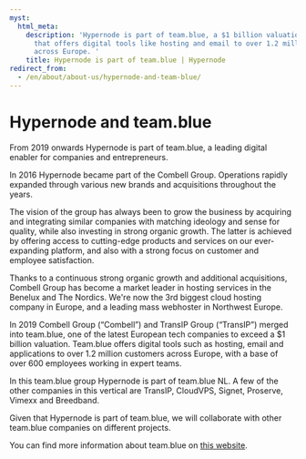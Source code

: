 ```yaml
---
myst:
  html_meta:
    description: 'Hypernode is part of team.blue, a $1 billion valuation tech company
      that offers digital tools like hosting and email to over 1.2 million customers
      across Europe. '
    title: Hypernode is part of team.blue | Hypernode
redirect_from:
  - /en/about/about-us/hypernode-and-team-blue/
---
```


<!-- source: https://support.hypernode.com/en/about/about-us/hypernode-and-team-blue/ -->

# Hypernode and team.blue

From 2019 onwards Hypernode is part of team.blue, a leading digital enabler for companies and entrepreneurs.

In 2016 Hypernode became part of the Combell Group. Operations rapidly expanded through various new brands and acquisitions throughout the years.

The vision of the group has always been to grow the business by acquiring and integrating similar companies with matching ideology and sense for quality, while also investing in strong organic growth. The latter is achieved by offering access to cutting-edge products and services on our ever-expanding platform, and also with a strong focus on customer and employee satisfaction.

Thanks to a continuous strong organic growth and additional acquisitions, Combell Group has become a market leader in hosting services in the Benelux and The Nordics. We're now the 3rd biggest cloud hosting company in Europe, and a leading mass webhoster in Northwest Europe.

In 2019 Combell Group (“Combell”) and TransIP Group (“TransIP”) merged into team.blue, one of the latest European tech companies to exceed a \$1 billion valuation. Team.blue offers digital tools such as hosting, email and applications to over 1.2 million customers across Europe, with a base of over 600 employees working in expert teams.

In this team.blue group Hypernode is part of team.blue NL. A few of the other companies in this vertical are TransIP, CloudVPS, Signet, Proserve, Vimexx and Breedband.

Given that Hypernode is part of team.blue, we will collaborate with other team.blue companies on different projects.

You can find more information about team.blue on [this website](https://team.blue/).
